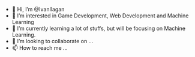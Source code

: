 - 👋 Hi, I’m @IvanIlagan
- 👀 I’m interested in Game Development, Web Development and Machine Learning
- 🌱 I’m currently learning a lot of stuffs, but will be focusing on Machine Learning. 
- 💞️ I’m looking to collaborate on ...
- 📫 How to reach me ...

<!---
IvanIlagan/IvanIlagan is a ✨ special ✨ repository because its `README.md` (this file) appears on your GitHub profile.
You can click the Preview link to take a look at your changes.
--->
